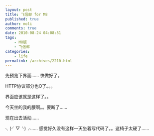 ```yaml
---
layout: post
title: 飞信邮 for M8
published: true
author: moli
comments: true
date: 2010-08-24 04:08:51
tags:
    - M8版
    - 飞信邮
categories:
    - life
permalink: /archives/2210.html
---
```

[][1]先预览下界面…… 快做好了。

HTTP协议部分也O了。。。

界面应该就是这样了。。

今天坐的我的腰啊。。要断了……

现在出去活动……

╮(╯▽╰)╭…… 感觉好久没有这样一天坐着写代码了。。这椅子太硬了……

 [1]: http://huoxr.com/wp-content/uploads/2010/08/PrtScn20100824160726.png